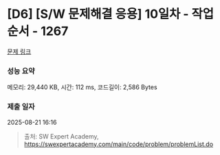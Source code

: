 # [D6] [S/W 문제해결 응용] 10일차 - 작업순서 - 1267 

[문제 링크](https://swexpertacademy.com/main/code/problem/problemDetail.do?contestProbId=AV18TrIqIwUCFAZN) 

### 성능 요약

메모리: 29,440 KB, 시간: 112 ms, 코드길이: 2,586 Bytes

### 제출 일자

2025-08-21 16:16



> 출처: SW Expert Academy, https://swexpertacademy.com/main/code/problem/problemList.do